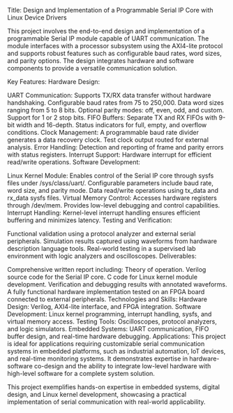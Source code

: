Title: Design and Implementation of a Programmable Serial IP Core with Linux Device Drivers

This project involves the end-to-end design and implementation of a programmable Serial IP module capable of UART communication. The module interfaces with a processor subsystem using the AXI4-lite protocol and supports robust features such as configurable baud rates, word sizes, and parity options. The design integrates hardware and software components to provide a versatile communication solution.

Key Features:
Hardware Design:

UART Communication:
Supports TX/RX data transfer without hardware handshaking.
Configurable baud rates from 75 to 250,000.
Data word sizes ranging from 5 to 8 bits.
Optional parity modes: off, even, odd, and custom.
Support for 1 or 2 stop bits.
FIFO Buffers:
Separate TX and RX FIFOs with 9-bit width and 16-depth.
Status indicators for full, empty, and overflow conditions.
Clock Management:
A programmable baud rate divider generates a data recovery clock.
Test clock output routed for external analysis.
Error Handling:
Detection and reporting of frame and parity errors with status registers.
Interrupt Support:
Hardware interrupt for efficient read/write operations.
Software Development:

Linux Kernel Module:
Enables control of the Serial IP core through sysfs files under /sys/class/uart/.
Configurable parameters include baud rate, word size, and parity mode.
Data read/write operations using tx_data and rx_data sysfs files.
Virtual Memory Control:
Accesses hardware registers through /dev/mem.
Provides low-level debugging and control capabilities.
Interrupt Handling:
Kernel-level interrupt handling ensures efficient buffering and minimizes latency.
Testing and Verification:

Functional validation using a protocol analyzer and external serial peripherals.
Simulation results captured using waveforms from hardware description language tools.
Real-world testing in a supervised lab environment with logic analyzers and oscilloscopes.
Deliverables:

Comprehensive written report including:
Theory of operation.
Verilog source code for the Serial IP core.
C code for Linux kernel module development.
Verification and debugging results with annotated waveforms.
A fully functional hardware implementation tested on an FPGA board connected to external peripherals.
Technologies and Skills:
Hardware Design: Verilog, AXI4-lite interface, and FPGA integration.
Software Development: Linux kernel programming, interrupt handling, sysfs, and virtual memory access.
Testing Tools: Oscilloscopes, protocol analyzers, and logic simulators.
Embedded Systems: UART communication, FIFO buffer design, and real-time hardware debugging.
Applications:
This project is ideal for applications requiring customizable serial communication systems in embedded platforms, such as industrial automation, IoT devices, and real-time monitoring systems. It demonstrates expertise in hardware-software co-design and the ability to integrate low-level hardware with high-level software for a complete system solution.

This project exemplifies hands-on expertise in embedded systems, digital design, and Linux kernel development, showcasing a practical implementation of serial communication with real-world applicability.
